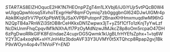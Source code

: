 $START$AS8ElZHOqucE2HK1N7HEOnpPZgT4m1LXVbj6/iJ0iYUjr5vtPQcB0W4wUlgqQpwhlosq5XvhoTExgrHeP8qmFOymiq7zb0gggbnGI624DJwUlGMr4pAbk8KiqId1rV7PptXpPbWE9jJSaXVPBPutopnF2BnaxKHHmxmuqdlwM96hGN2QpTB4a7RnWZi3StOB8rCeHKkxDN1Zwpwx3jT+yZ5f1CfTo1zKnjTyYwLzfNcDkUnmFhqCpqvIM1kNXhA/fI7PzOyMdNzwJlMJkcZ8p8oOm5rcpaO47DH6zPgDwoRRkGIFK8Fd/ndaeZ4cuprDG5Qwmk1kUgBLfrHYEfsZphx+1+tq6WY2Y3Ca4xoqNK+xHYJnH4Iz3bdoAVF33Y3UVMY0t5XTQhcp8Rpap2gvj1BkP9xWOyn4op4vTNVoiFY=$END$